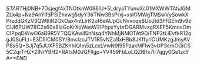 $START$Hj0NB+7Dsjegf4xTNOtknW096lU+5LdryaTYunuXc01MXWWTAhJGMZLk4p+Na9AnYlfdP3lZhxwg5dyY36TNw3BsPrxj+xslGMWgTMSwVySowkXPrzddGKzV3QWBiR2OkOax4ntLirK2uf6eAUpGcNvvcqe8UbJtd3FfQEm9v9zCUI6TUW78C2s60x8laGoKrXoWeeW2lPhpxYybrDGARMvxgRXEF5KmovOmCIPpqDWwO6aB9R5YTQQKAwIlSnNsq4YNhMjNMOTAt9D/FNP2tLIEvfkR12qgJ0SuFLt+E3D5lCM0SY/8nvJzcJTV1R5vNZa1IxHBb8JKffyrlOUMKzgJmyAVP8s5Q+SJj7q5JUXF5BZKhhIQhn5zLcxLVwN9I95PzakMFIw3vUP3cmOGiCS5C2qrTHZ+2INrY9H2+RAtsM0JGFIlgp+YV459FbLoLQZl6fx7lr7qgy0Ge1zcYA==$END$